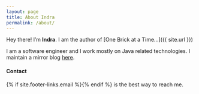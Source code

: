 ```yaml
---
layout: page
title: About Indra
permalink: /about/
---
```


Hey there! I’m **Indra**. I am the author of [One Brick at a Time...]({{ site.url }})

I am a software engineer and I work mostly on Java related technologies. I maintain a mirror blog [here](https://indrabasak.wordpress.com). 

#### Contact
{% if site.footer-links.email %}<a href="mailto:{{ site.footer-links.email }}"><i class="svg-small-icon email"></i></a>{% endif %} is the best way to reach me.